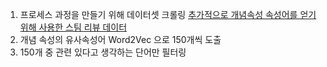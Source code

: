 1. 프로세스 과정을 만들기 위해 데이터셋 크롤링
  [추가적으로 개념속성 속성어를 얻기 위해 사용한 스팀 리뷰 데이터](https://raw.githubusercontent.com/bab2min/corpus/master/sentiment/steam.txt)
3. 개념 속성의 유사속성어 Word2Vec 으로 150개씩 도출
4. 150개 중 관련 있다고 생각하는 단어만 필터링
